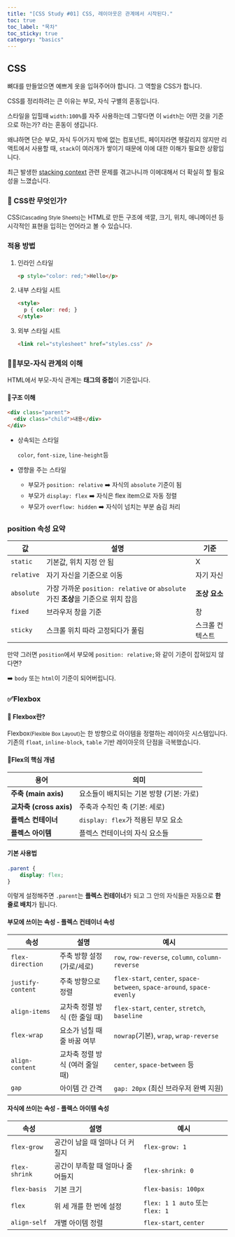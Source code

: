 ```yaml
---
title: "[CSS Study #01] CSS, 레이아웃은 관계에서 시작된다."
toc: true
toc_label: "목차"
toc_sticky: true
category: "basics"
---
```


## CSS

뼈대를 만들었으면 예쁘게 옷을 입혀주어야 합니다. 그 역할을 CSS가 합니다.



CSS를 정리하려는 큰 이유는 부모, 자식 구별의 혼동입니다.

스타일을 입힐때 `width:100%`를 자주 사용하는데 그렇다면 이 `width`는 어떤 것을 기준으로 하는가? 라는 혼동이 생깁니다.

왜냐하면 단순 부모, 자식 두어가지 밖에 없는 컴포넌트, 페이지라면 헷갈리지 않지만 리액트에서 사용할 때, `stack`이 여러개가 쌓이기 때문에 이에 대한 이해가 필요한 상황입니다.



 최근 발생한 [stacking context](https://developer.mozilla.org/en-US/docs/Web/CSS/CSS_positioned_layout/Stacking_context) 관련 문제를 겪고나니까 이에대해서 더 확실히 할 필요성을 느꼈습니다.



### 🤔 CSS란 무엇인가?

CSS<small>(Cascading Style Sheets)</small>는 HTML로 만든 구조에 색깔, 크기, 위치, 애니메이션 등 시각적인 표현을 입히는 언어라고 볼 수 있습니다.



### 적용 방법

1. 인라인 스타일

   ``` html
   <p style="color: red;">Hello</p>
   ```

2. 내부 스타일 시트

   ``` html
   <style>
     p { color: red; }
   </style>
   ```

3. 외부 스타일 시트

   ``` html
   <link rel="stylesheet" href="styles.css" />
   ```

   

### 🧑‍🍼부모-자식 관계의 이해

HTML에서 부모-자식 관계는 **태그의 중첩**이 기준입니다.

#### 📂구조 이해

``` html
<div class="parent">
  <div class="child">내용</div>
</div>
```

- 상속되는 스타일

  `color`, `font-size`, `line-height`등

- 영향을 주는 스타일

  - 부모가 `position: relative` ➡️ 자식의 `absolute` 기준이 됨
  - 부모가 `display: flex` ➡️ 자식은 flex item으로 자동 정렬
  - 부모가 `overflow: hidden` ➡️ 자식이 넘치는 부분 숨김 처리



### **position 속성 요약**

| 값         | 설명                                                         | 기준            |
| ---------- | ------------------------------------------------------------ | --------------- |
| `static`   | 기본값, 위치 지정 안 됨                                      | X               |
| `relative` | 자기 자신을 기준으로 이동                                    | 자기 자신       |
| `absolute` | 가장 가까운 `position: relative` or `absolute` 가진 **조상**을 기준으로 위치 잡음 | **조상 요소**   |
| `fixed`    | 브라우저 창을 기준                                           | 창              |
| `sticky`   | 스크롤 위치 따라 고정되다가 풀림                             | 스크롤 컨텍스트 |

 만약 그러면 `position`에서 부모에 `position: relative;`와 같이 기준이 잡혀있지 않다면? 

➡️ `body` 또는 `html`이 기준이 되어버립니다.



### ✅Flexbox

#### 🔎 Flexbox란?

Flexbox<small>(Flexible Box Layout)</small>는 한 방향으로 아이템을 정렬하는 레이아웃 시스템입니다. 기존의 `float`, `inline-block`, `table` 기반 레이아웃의 단점을 극복했습니다.



#### 📌Flex의 핵심 개념

| 용어                    | 의미                                     |
| ----------------------- | ---------------------------------------- |
| **주축 (main axis)**    | 요소들이 배치되는 기본 방향 (기본: 가로) |
| **교차축 (cross axis)** | 주축과 수직인 축 (기본: 세로)            |
| **플렉스 컨테이너**     | `display: flex`가 적용된 부모 요소       |
| **플렉스 아이템**       | 플렉스 컨테이너의 자식 요소들            |



#### 기본 사용법

``` css
.parent {
    display: flex;
}
```

이렇게 설정해주면 `.parent`는 **플렉스 컨테이너**가 되고 그 안의 자식들은 자동으로 **한 줄로 배치**가 됩니다.



#### 부모에 쓰이는 속성 - 플렉스 컨테이너 속성

| 속성              | 설명                            | 예시                                                         |
| ----------------- | ------------------------------- | ------------------------------------------------------------ |
| `flex-direction`  | 주축 방향 설정 (가로/세로)      | `row`, `row-reverse`, `column`, `column-reverse`             |
| `justify-content` | 주축 방향으로 정렬              | `flex-start`, `center`, `space-between`, `space-around`, `space-evenly` |
| `align-items`     | 교차축 정렬 방식 (한 줄일 때)   | `flex-start`, `center`, `stretch`, `baseline`                |
| `flex-wrap`       | 요소가 넘칠 때 줄 바꿈 여부     | `nowrap`(기본), `wrap`, `wrap-reverse`                       |
| `align-content`   | 교차축 정렬 방식 (여러 줄일 때) | `center`, `space-between` 등                                 |
| `gap`             | 아이템 간 간격                  | `gap: 20px` (최신 브라우저 완벽 지원)                        |



#### 자식에 쓰이는 속성 - 플렉스 아이템 속성

| 속성          | 설명                             | 예시                            |
| ------------- | -------------------------------- | ------------------------------- |
| `flex-grow`   | 공간이 남을 때 얼마나 더 커질지  | `flex-grow: 1`                  |
| `flex-shrink` | 공간이 부족할 때 얼마나 줄어들지 | `flex-shrink: 0`                |
| `flex-basis`  | 기본 크기                        | `flex-basis: 100px`             |
| `flex`        | 위 세 개를 한 번에 설정          | `flex: 1 1 auto` 또는 `flex: 1` |
| `align-self`  | 개별 아이템 정렬                 | `flex-start`, `center`          |